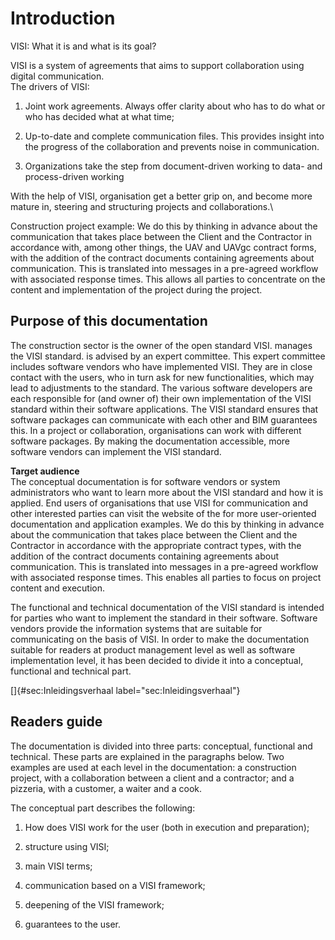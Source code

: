 # Introduction

VISI: What it is and what is its goal?

VISI is a system of agreements that aims to support collaboration using
digital communication.\
The drivers of VISI:

1.  Joint work agreements. Always offer clarity about who has to do what
    or who has decided what at what time;

2.  Up-to-date and complete communication files. This provides insight
    into the progress of the collaboration and prevents noise in
    communication.

3.  Organizations take the step from document-driven working to data-
    and process-driven working

With the help of VISI, organisation get a better grip on, and become
more mature in, steering and structuring projects and collaborations.\

<div class="example">
<p>
Construction project example: We do this by thinking in advance about
the communication that takes place between the Client and the Contractor
in accordance with, among other things, the UAV and UAVgc contract
forms, with the addition of the contract documents containing agreements
about communication. This is translated into messages in a pre-agreed
workflow with associated response times. This allows all parties to
concentrate on the content and implementation of the project during the
project.
</p>
</div>

## Purpose of this documentation

The construction sector is the owner of the open standard VISI. manages
the VISI standard. is advised by an expert committee. This expert
committee includes software vendors who have implemented VISI. They are
in close contact with the users, who in turn ask for new
functionalities, which may lead to adjustments to the standard. The
various software developers are each responsible for (and owner of)
their own implementation of the VISI standard within their software
applications. The VISI standard ensures that software packages can
communicate with each other and BIM guarantees this. In a project or
collaboration, organisations can work with different software packages.
By making the documentation accessible, more software vendors can
implement the VISI standard.

**Target audience**\
The conceptual documentation is for software vendors or system
administrators who want to learn more about the VISI standard and how it
is applied. End users of organisations that use VISI for communication
and other interested parties can visit the website of the for more
user-oriented documentation and application examples. We do this by
thinking in advance about the communication that takes place between the
Client and the Contractor in accordance with the appropriate contract
types, with the addition of the contract documents containing agreements
about communication. This is translated into messages in a pre-agreed
workflow with associated response times. This enables all parties to
focus on project content and execution.

The functional and technical documentation of the VISI standard is
intended for parties who want to implement the standard in their
software. Software vendors provide the information systems that are
suitable for communicating on the basis of VISI. In order to make the
documentation suitable for readers at product management level as well
as software implementation level, it has been decided to divide it into
a conceptual, functional and technical part.

[]{#sec:Inleidingsverhaal label="sec:Inleidingsverhaal"}

## Readers guide

The documentation is divided into three parts: conceptual, functional
and technical. These parts are explained in the paragraphs below. Two
examples are used at each level in the documentation: a construction
project, with a collaboration between a client and a contractor; and a
pizzeria, with a customer, a waiter and a cook.

The conceptual part describes the following:

1.  How does VISI work for the user (both in execution and preparation);

2.  structure using VISI;

3.  main VISI terms;

4.  communication based on a VISI framework;

5.  deepening of the VISI framework;

6.  guarantees to the user.
